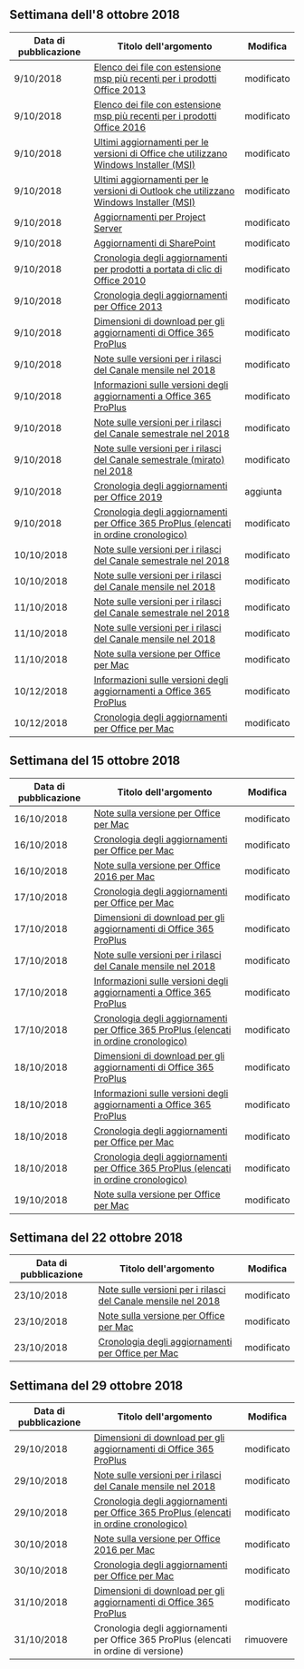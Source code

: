 <!-- This file is generated automatically each week. Changes made to this file will be overwritten.-->




## <a name="week-of-october-8-2018"></a>Settimana dell'8 ottobre 2018


| Data di pubblicazione |Titolo dell'argomento | Modifica |
|------|------------|--------|
| 9/10/2018 | [Elenco dei file con estensione msp più recenti per i prodotti Office 2013](/OfficeUpdates/msp-files-office-2013) | modificato |
| 9/10/2018 | [Elenco dei file con estensione msp più recenti per i prodotti Office 2016](/OfficeUpdates/msp-files-office-2016) | modificato |
| 9/10/2018 | [Ultimi aggiornamenti per le versioni di Office che utilizzano Windows Installer (MSI)](/OfficeUpdates/office-updates-msi) | modificato |
| 9/10/2018 | [Ultimi aggiornamenti per le versioni di Outlook che utilizzano Windows Installer (MSI)](/OfficeUpdates/outlook-updates-msi) | modificato |
| 9/10/2018 | [Aggiornamenti per Project Server](/OfficeUpdates/project-server-updates) | modificato |
| 9/10/2018 | [Aggiornamenti di SharePoint](/OfficeUpdates/sharepoint-updates) | modificato |
| 9/10/2018 | [Cronologia degli aggiornamenti per prodotti a portata di clic di Office 2010](/OfficeUpdates/update-history-office-2010-click-to-run) | modificato |
| 9/10/2018 | [Cronologia degli aggiornamenti per Office 2013](/OfficeUpdates/update-history-office-2013) | modificato |
| 9/10/2018 | [Dimensioni di download per gli aggiornamenti di Office 365 ProPlus](/OfficeUpdates/download-sizes-office365-proplus-updates) | modificato |
| 9/10/2018 | [Note sulle versioni per i rilasci del Canale mensile nel 2018](/OfficeUpdates/monthly-channel-2018) | modificato |
| 9/10/2018 | [Informazioni sulle versioni degli aggiornamenti a Office 365 ProPlus](/OfficeUpdates/release-notes-office365-proplus) | modificato |
| 9/10/2018 | [Note sulle versioni per i rilasci del Canale semestrale nel 2018](/OfficeUpdates/semi-annual-channel-2018) | modificato |
| 9/10/2018 | [Note sulle versioni per i rilasci del Canale semestrale (mirato) nel 2018](/OfficeUpdates/semi-annual-channel-targeted-2018) | modificato |
| 9/10/2018 | [Cronologia degli aggiornamenti per Office 2019](/OfficeUpdates/update-history-office-2019) | aggiunta |
| 9/10/2018 | [Cronologia degli aggiornamenti per Office 365 ProPlus (elencati in ordine cronologico)](/OfficeUpdates/update-history-office365-proplus-by-date) | modificato |
| 10/10/2018 | [Note sulle versioni per i rilasci del Canale semestrale nel 2018](/OfficeUpdates/semi-annual-channel-2018) | modificato |
| 10/10/2018 | [Note sulle versioni per i rilasci del Canale mensile nel 2018](/OfficeUpdates/monthly-channel-2018) | modificato |
| 11/10/2018 | [Note sulle versioni per i rilasci del Canale semestrale nel 2018](/OfficeUpdates/semi-annual-channel-2018) | modificato |
| 11/10/2018 | [Note sulle versioni per i rilasci del Canale mensile nel 2018](/OfficeUpdates/monthly-channel-2018) | modificato |
| 11/10/2018 | [Note sulla versione per Office per Mac](/OfficeUpdates/release-notes-office-for-mac) | modificato |
| 10/12/2018 | [Informazioni sulle versioni degli aggiornamenti a Office 365 ProPlus](/OfficeUpdates/release-notes-office365-proplus) | modificato |
| 10/12/2018 | [Cronologia degli aggiornamenti per Office per Mac](/OfficeUpdates/update-history-office-for-mac) | modificato |


## <a name="week-of-october-15-2018"></a>Settimana del 15 ottobre 2018


| Data di pubblicazione |Titolo dell'argomento | Modifica |
|------|------------|--------|
| 16/10/2018 | [Note sulla versione per Office per Mac](/OfficeUpdates/release-notes-office-for-mac) | modificato |
| 16/10/2018 | [Cronologia degli aggiornamenti per Office per Mac](/OfficeUpdates/update-history-office-for-mac) | modificato |
| 16/10/2018 | [Note sulla versione per Office 2016 per Mac](/OfficeUpdates/release-notes-office-2016-mac) | modificato |
| 17/10/2018 | [Cronologia degli aggiornamenti per Office per Mac](/OfficeUpdates/update-history-office-for-mac) | modificato |
| 17/10/2018 | [Dimensioni di download per gli aggiornamenti di Office 365 ProPlus](/OfficeUpdates/download-sizes-office365-proplus-updates) | modificato |
| 17/10/2018 | [Note sulle versioni per i rilasci del Canale mensile nel 2018](/OfficeUpdates/monthly-channel-2018) | modificato |
| 17/10/2018 | [Informazioni sulle versioni degli aggiornamenti a Office 365 ProPlus](/OfficeUpdates/release-notes-office365-proplus) | modificato |
| 17/10/2018 | [Cronologia degli aggiornamenti per Office 365 ProPlus (elencati in ordine cronologico)](/OfficeUpdates/update-history-office365-proplus-by-date) | modificato |
| 18/10/2018 | [Dimensioni di download per gli aggiornamenti di Office 365 ProPlus](/OfficeUpdates/download-sizes-office365-proplus-updates) | modificato |
| 18/10/2018 | [Informazioni sulle versioni degli aggiornamenti a Office 365 ProPlus](/OfficeUpdates/release-notes-office365-proplus) | modificato |
| 18/10/2018 | [Cronologia degli aggiornamenti per Office per Mac](/OfficeUpdates/update-history-office-for-mac) | modificato |
| 18/10/2018 | [Cronologia degli aggiornamenti per Office 365 ProPlus (elencati in ordine cronologico)](/OfficeUpdates/update-history-office365-proplus-by-date) | modificato |
| 19/10/2018 | [Note sulla versione per Office per Mac](/OfficeUpdates/release-notes-office-for-mac) | modificato |


## <a name="week-of-october-22-2018"></a>Settimana del 22 ottobre 2018


| Data di pubblicazione |Titolo dell'argomento | Modifica |
|------|------------|--------|
| 23/10/2018 | [Note sulle versioni per i rilasci del Canale mensile nel 2018](/OfficeUpdates/monthly-channel-2018) | modificato |
| 23/10/2018 | [Note sulla versione per Office per Mac](/OfficeUpdates/release-notes-office-for-mac) | modificato |
| 23/10/2018 | [Cronologia degli aggiornamenti per Office per Mac](/OfficeUpdates/update-history-office-for-mac) | modificato |


## <a name="week-of-october-29-2018"></a>Settimana del 29 ottobre 2018


| Data di pubblicazione |Titolo dell'argomento | Modifica |
|------|------------|--------|
| 29/10/2018 | [Dimensioni di download per gli aggiornamenti di Office 365 ProPlus](/OfficeUpdates/download-sizes-office365-proplus-updates) | modificato |
| 29/10/2018 | [Note sulle versioni per i rilasci del Canale mensile nel 2018](/OfficeUpdates/monthly-channel-2018) | modificato |
| 29/10/2018 | [Cronologia degli aggiornamenti per Office 365 ProPlus (elencati in ordine cronologico)](/OfficeUpdates/update-history-office365-proplus-by-date) | modificato |
| 30/10/2018 | [Note sulla versione per Office 2016 per Mac](/OfficeUpdates/release-notes-office-2016-mac) | modificato |
| 30/10/2018 | [Cronologia degli aggiornamenti per Office per Mac](/OfficeUpdates/update-history-office-for-mac) | modificato |
| 31/10/2018 | [Dimensioni di download per gli aggiornamenti di Office 365 ProPlus](/OfficeUpdates/download-sizes-office365-proplus-updates) | modificato |
| 31/10/2018 | Cronologia degli aggiornamenti per Office 365 ProPlus (elencati in ordine di versione) | rimuovere |
